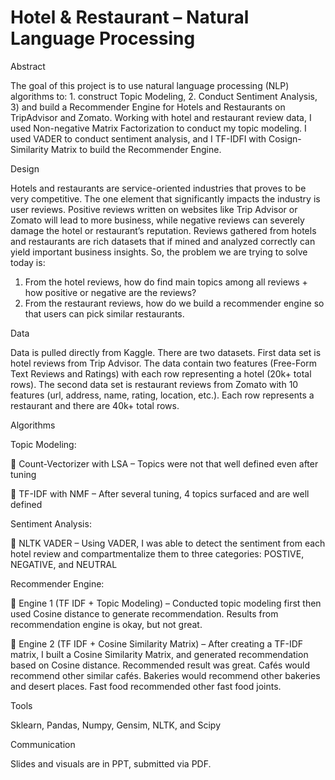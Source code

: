 # Hotel & Restaurant – Natural Language Processing

Abstract

The goal of this project is to use natural language processing (NLP) algorithms to: 1. construct Topic Modeling, 2. Conduct Sentiment Analysis, 3) and build a Recommender Engine for Hotels and Restaurants on TripAdvisor and Zomato. Working with hotel and restaurant review data, I used Non-negative Matrix Factorization to conduct my topic modeling. I used VADER to conduct sentiment analysis, and I TF-IDFI with Cosign-Similarity Matrix to build the Recommender Engine.

Design

Hotels and restaurants are service-oriented industries that proves to be very competitive. The one element that significantly impacts the industry is user reviews. Positive reviews written on websites like Trip Advisor or Zomato will lead to more business, while negative reviews can severely damage the hotel or restaurant’s reputation. Reviews gathered from hotels and restaurants are rich datasets that if mined and analyzed correctly can yield important business insights. So, the problem we are trying to solve today is: 
1. From the hotel reviews, how do find main topics among all reviews + how positive or negative are the reviews? 
2. From the restaurant reviews, how do we build a recommender engine so that users can pick similar restaurants. 


Data

Data is pulled directly from Kaggle. There are two datasets. First data set is hotel reviews from Trip Advisor. The data contain two features (Free-Form Text Reviews and Ratings) with each row representing a hotel (20k+ total rows). The second data set is restaurant reviews from Zomato with 10 features (url, address, name, rating, location, etc.). Each row represents a restaurant and there are 40k+ total rows.

Algorithms

Topic Modeling:

	Count-Vectorizer with LSA – Topics were not that well defined even after tuning

	TF-IDF with NMF – After several tuning, 4 topics surfaced and are well defined

Sentiment Analysis: 

	NLTK VADER – Using VADER, I was able to detect the sentiment from each hotel review and compartmentalize them to three categories: POSTIVE, NEGATIVE, and NEUTRAL

Recommender Engine:

	Engine 1 (TF IDF + Topic Modeling) – Conducted topic modeling first then used Cosine distance to generate recommendation. Results from recommendation engine is okay, but not great.

	Engine 2 (TF IDF + Cosine Similarity Matrix) – After creating a TF-IDF matrix, I built a Cosine Similarity Matrix, and generated recommendation based on Cosine distance. Recommended result was great. Cafés would recommend other similar cafés. Bakeries would recommend other bakeries and desert places. Fast food recommended other fast food joints. 

Tools

Sklearn, Pandas, Numpy, Gensim, NLTK, and Scipy 

Communication

Slides and visuals are in PPT, submitted via PDF. 
